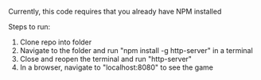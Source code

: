 Currently, this code requires that you already have NPM installed

Steps to run:
1. Clone repo into folder
2. Navigate to the folder and run "npm install -g http-server" in a terminal
3. Close and reopen the terminal and run "http-server"
4. In a browser, navigate to "localhost:8080" to see the game
